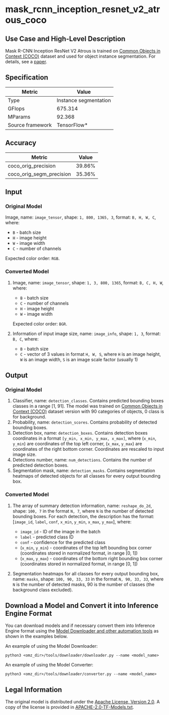 # mask_rcnn_inception_resnet_v2_atrous_coco

## Use Case and High-Level Description

Mask R-CNN Inception ResNet V2 Atrous  is trained on [Common Objects in Context (COCO)](https://cocodataset.org/#home) dataset and used for object instance segmentation. For details, see a [paper](https://arxiv.org/abs/1703.06870).

## Specification

| Metric                          | Value                                     |
|---------------------------------|-------------------------------------------|
| Type                            | Instance segmentation                     |
| GFlops                          | 675.314                                   |
| MParams                         | 92.368                                    |
| Source framework                | TensorFlow\*                              |

## Accuracy

| Metric                   | Value  |
| ------------------------ | ------ |
| coco_orig_precision      | 39.86% |
| coco_orig_segm_precision | 35.36% |

## Input

### Original Model

Image, name: `image_tensor`, shape: `1, 800, 1365, 3`, format: `B, H, W, C`, where:

- `B` - batch size
- `H` - image height
- `W` - image width
- `C` - number of channels

Expected color order: `RGB`.

### Converted Model

1. Image, name: `image_tensor`, shape: `1, 3, 800, 1365`, format: `B, C, H, W`, where:

    - `B` - batch size
    - `C` - number of channels
    - `H` - image height
    - `W` - image width

    Expected color order: `BGR`.

2. Information of input image size, name: `image_info`, shape: `1, 3`, format: `B, C`, where:

    - `B` - batch size
    - `C` - vector of 3 values in format `H, W, S`, where `H` is an image height, `W` is an image width, `S` is an image scale factor (usually 1)

## Output

### Original Model

1. Classifier, name: `detection_classes`. Contains predicted bounding boxes classes in a range [1, 91]. The model was trained on [Common Objects in Context (COCO)](https://cocodataset.org/#home) dataset version with 90 categories of objects, 0 class is for background.
2. Probability, name: `detection_scores`. Contains probability of detected bounding boxes.
3. Detection box, name: `detection_boxes`. Contains detection boxes coordinates in a format `[y_min, x_min, y_max, x_max]`, where (`x_min`, `y_min`)  are coordinates of the top left corner, (`x_max`, `y_max`) are coordinates of the right bottom corner. Coordinates are rescaled to input image size.
4. Detections number, name: `num_detections`. Contains the number of predicted detection boxes.
5. Segmentation mask, name: `detection_masks`. Contains segmentation heatmaps of detected objects for all classes for every output bounding box.

### Converted Model

1. The array of summary detection information, name: `reshape_do_2d`, shape: `100, 7` in the format `N, 7`, where `N` is the number of detected
bounding boxes. For each detection, the description has the format:
[`image_id`, `label`, `conf`, `x_min`, `y_min`, `x_max`, `y_max`], where:

    - `image_id` - ID of the image in the batch
    - `label` - predicted class ID
    - `conf` - confidence for the predicted class
    - (`x_min`, `y_min`) - coordinates of the top left bounding box corner (coordinates stored in normalized format, in range [0, 1])
    - (`x_max`, `y_max`) - coordinates of the bottom right bounding box corner  (coordinates stored in normalized format, in range [0, 1])

2. Segmentation heatmaps for all classes for every output bounding box, name: `masks`, shape: `100, 90, 33, 33` in the format `N, 90, 33, 33`, where `N` is the number of detected masks, 90 is the number of classes (the background class excluded).

## Download a Model and Convert it into Inference Engine Format

You can download models and if necessary convert them into Inference Engine format using the [Model Downloader and other automation tools](../../../tools/downloader/README.md) as shown in the examples below.

An example of using the Model Downloader:
```
python3 <omz_dir>/tools/downloader/downloader.py --name <model_name>
```

An example of using the Model Converter:
```
python3 <omz_dir>/tools/downloader/converter.py --name <model_name>
```

## Legal Information

The original model is distributed under the
[Apache License, Version 2.0](https://raw.githubusercontent.com/tensorflow/models/master/LICENSE).
A copy of the license is provided in [APACHE-2.0-TF-Models.txt](../licenses/APACHE-2.0-TF-Models.txt).
